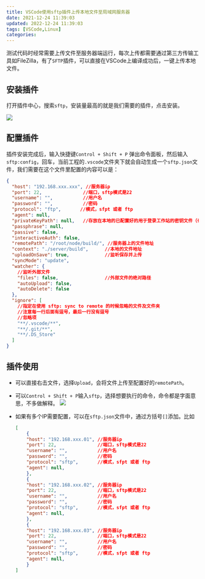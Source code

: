 ```yaml
---
title: VSCode使用sftp插件上传本地文件至局域网服务器
date: 2021-12-24 11:39:03
updated: 2022-12-24 11:39:03
tags: [VSCode,Linux]
categories:
---
```


测试代码时经常需要上传文件至服务器端运行，每次上传都需要通过第三方传输工具如FileZilla，有了`SFTP`插件，可以直接在VSCode上编译成功后，一键上传本地文件。

## 安装插件
打开插件中心，搜索`sftp`，安装量最高的就是我们需要的插件，点击安装。

![](https://gitee.com/dominic_z/markdown_picbed/raw/master/img/20220104114810.png)

## 配置插件

插件安装完成后，输入快捷键`Control + Shift + P` 弹出命令面板，然后输入`sftp:config`，回车，当前工程的`.vscode`文件夹下就会自动生成一个`sftp.json`文件，我们需要在这个文件里配置的内容可以是：

```json
{
  "host": "192.168.xxx.xxx", //服务器ip
  "port": 22,               //端口，sftp模式是22
  "username": "",           //用户名
  "password": "",           //密码
  "protocol": "ftp",       //模式，sfpt 或者 ftp
  "agent": null,
  "privateKeyPath": null,   //存放在本地的已配置好的用于登录工作站的密钥文件（也可以是 ppk 文件）
  "passphrase": null,
  "passive": false,
  "interactiveAuth": false,
  "remotePath": "/root/node/build/", //服务器上的文件地址
  "context": "./server/build",      //本地的文件地址
  "uploadOnSave": true,             //监听保存并上传
  "syncMode": "update",
  "watcher": {
    //监听外部文件
    "files": false,                 //外部文件的绝对路径
    "autoUpload": false,
    "autoDelete": false
  },
  "ignore": [
    //指定在使用 sftp: sync to remote 的时候忽略的文件及文件夹
    //注意每一行后面有逗号，最后一行没有逗号
    //忽略项
    "**/.vscode/**",
    "**/.git/**",
    "**/.DS_Store"
  ]
}
```

## 插件使用

- 可以直接右击文件，选择`Upload`，会将文件上传至配置好的`remotePath`。
- 可以`Control + Shift + P`输入`sftp`，选择想要执行的命令，命令都是字面意思，不多做解释。
![](https://gitee.com/dominic_z/markdown_picbed/raw/master/img/20220104115716.png)

- 如果有多个IP需要配置，可以在`sftp.json`文件中，通过方括号`[]`添加。比如
    ```json
    [
        {
        "host": "192.168.xxx.01", //服务器ip
        "port": 22,               //端口，sftp模式是22
        "username": "",           //用户名
        "password": "",           //密码
        "protocol": "sftp",       //模式，sfpt 或者 ftp
        "agent": null,
        },
        {
        "host": "192.168.xxx.02", //服务器ip
        "port": 22,               //端口，sftp模式是22
        "username": "",           //用户名
        "password": "",           //密码
        "protocol": "sftp",       //模式，sfpt 或者 ftp
        "agent": null,
        },
        {
        "host": "192.168.xxx.03", //服务器ip
        "port": 22,               //端口，sftp模式是22
        "username": "",           //用户名
        "password": "",           //密码
        "protocol": "sftp",       //模式，sfpt 或者 ftp
        "agent": null,
        }
    ]
    ```